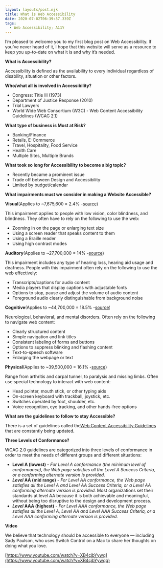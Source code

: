 ```yaml
---
layout: layouts/post.njk
title: What is Web Accessibility
date: 2020-07-02T06:39:57.339Z
tags:
  - Web Accessibility; A11Y
---
```

I’m pleased to welcome you to my first blog post on Web Accessibility. If you’ve never heard of it, I hope that this website will serve as a resource to keep you up-to-date on what it is and why it’s needed.

**What is Accessibility?**

Accessibility is defined as the availability to every individual regardless of disability, situation or other factors.

**Who/what all is involved in Accessibility?**

* Congress: Title III (1973)
* Department of Justice Response (2010)
* Trial Lawyers
* World Wide Web Consortium (W3C) - Web Content Accessibility Guidelines (WCAG 2.1)

**What type of business is Most at Risk?**

* Banking/Finance
* Retails, E-Commerce
* Travel, Hospitality, Food Service
* Health Care
* Multiple Sites, Multiple Brands

**What took so long for Accessibility to become a big topic?**

* Recently became a prominent issue
* Trade off between Design and Accessibility
* Limited by budget/calendar

**What impairments must we consider in making a Website Accessible?**

**Visual**(Applies to ~7,675,600 = 2.4% -[source](https://www.nfb.org/resources/blindness-statistics?gclid=EAIaIQobChMIisyNzcyI3AIVg7bACh11lQJNEAAYASAAEgIAc_D_BwE))

This impairment applies to people with low vision, color blindness, and blindness. They often have to rely on the following to use the web:

* Zooming in on the page or enlarging text size
* Using a screen reader that speaks content to them
* Using a Braille reader
* Using high contrast modes

**Auditory**(Applies to ~27,700,000 = 14% -[source](https://www.nidcd.nih.gov/health/statistics/quick-statistics-hearing))

This impairment includes any type of hearing loss, hearing aid usage and deafness. People with this impairment often rely on the following to use the web effectively:

* Transcripts/captions for audio content
* Media players that display captions with adjustable fonts
* Options to stop, pause and adjust the volume of audio content
* Foreground audio clearly distinguishable from background noise

**Cognitive**(Applies to ~44,700,000 = 18.5% -[source](https://www.caregiver.org/incidence-and-prevalence-major-causes-brain-impairment))

Neurological, behavioral, and mental disorders. Often rely on the following to navigate web content:

* Clearly structured content
* Simple navigation and link titles
* Consistent labeling of forms and buttons
* Options to suppress blinking and flashing content
* Text-to-speech software
* Enlarging the webpage or text

**Physical**(Applies to ~39,500,000 = 16.1% -[source](https://www.cdc.gov/nchs/fastats/disability.htm))

Range from arthritis and carpal tunnel, to paralysis and missing limbs. Often use special technology to interact with web content:

* Head pointer, mouth stick, or other typing aids
* On-screen keyboard with trackball, joystick, etc.
* Switches operated by foot, shoulder, etc.
* Voice recognition, eye tracking, and other hands-free options

**What are the guidelines to follow to stay Accessible?**

There is a set of guidelines called the[Web Content Accessibility Guidelines](https://www.w3.org/WAI/standards-guidelines/wcag/) that are constantly being updated.

**Three Levels of Conformance?**

WCAG 2.0 guidelines are categorized into three levels of conformance in order to meet the needs of different groups and different situations:

* **Level A (lowest)** - *For Level A conformance (the minimum level of conformance), the Web page satisfies all the Level A Success Criteria, or a conforming alternate version is provided.*
* ***Level* AA (mid range)** - *For Level AA conformance, the Web page satisfies all the Level A and Level AA Success Criteria, or a Level AA conforming alternate version is provided.* Most organizations set their standards at level AA because it is both achievable and meaningful, without being too disruptive to the design and development process.
* ***Level* AAA (highest)** - *For Level AAA conformance, the Web page satisfies all the Level A, Level AA and Level AAA Success Criteria, or a Level AAA conforming alternate version is provided.*

**Video**

We believe that technology should be accessible to everyone — including Sady Paulson, who uses Switch Control on a Mac to share her thoughts on doing what you love.

[https://www.youtube.com/watch?v=XB4cjbYywq](https://www.youtube.com/watch?v=XB4cjbYywqg)